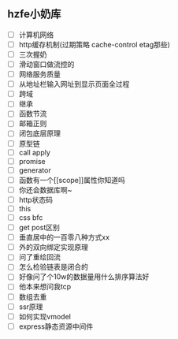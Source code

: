 ## hzfe小奶库

- [ ] 计算机网络
- [ ] http缓存机制(过期策略 cache-control etag那些)
- [ ] 三次握奶
- [ ] 滑动窗口做流控的
- [ ] 网络服务质量
- [ ] 从地址栏输入网址到显示页面全过程
- [ ] 跨域
- [ ] 继承
- [ ] 函数节流
- [ ] 邮箱正则
- [ ] 闭包底层原理
- [ ] 原型链
- [ ] call apply
- [ ] promise
- [ ] generator
- [ ] 函数有一个[[scope]]属性你知道吗
- [ ] 你还会数据库啊~
- [ ] http状态码
- [ ] this
- [ ] css bfc
- [ ] get post区别
- [ ] 垂直居中的一百零八种方式xx
- [ ] 外的双向绑定实现原理
- [ ] 问了重绘回流
- [ ] 怎么检验链表是闭合的
- [ ] 好像问了个10w的数据量用什么排序算法好
- [ ] 他本来想问我tcp
- [ ] 数组去重
- [ ] ssr原理
- [ ] 如何实现vmodel
- [ ] express静态资源中间件